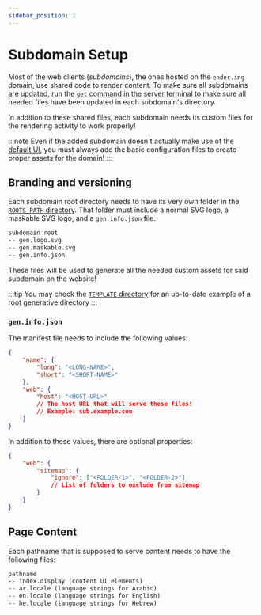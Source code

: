 ```yaml
---
sidebar_position: 1
---
```


# Subdomain Setup

Most of the web clients (*subdomains*), the ones hosted on the `ender.ing` domain, use shared code to render content.
To make sure all subdomains are updated, run the [`get` command](./../server.md#server-terminal)
in the server terminal to make sure all needed files have been updated in each subdomain's directory.

In addition to these shared files, each subdomain needs its custom files for the rendering activity to work properly!

:::note
Even if the added subdomain doesn't actually make use of the [default UI](./page-layout.md), you must always add the
basic configuration files to create proper assets for the domain!
:::

## Branding and versioning

Each subdomain root directory needs to have its very own folder in the
[`ROOTS_PATH` directory](https://github.com/Ender-ing/render-activity/blob/main/BUILD.env). That folder must include a
normal SVG logo, a maskable SVG logo, and a `gen.info.json` file.

```txt
subdomain-root
-- gen.logo.svg
-- gen.maskable.svg
-- gen.info.json
```

These files will be used to generate all the needed custom assets for said subdomain on the website!

:::tip
You may check the [`TEMPLATE` directory](https://github.com/Ender-ing/render-activity/tree/main/TEMPLATE) for an
up-to-date example of a root generative directory
:::

### `gen.info.json`

The manifest file needs to include the following values:

```json
{
    "name": {
        "long": "<LONG-NAME>",
        "short": "<SHORT-NAME>"
    },
    "web": {
        "host": "<HOST-URL>"
        // The host URL that will serve these files!
        // Example: sub.example.com
    }
}
```

In addition to these values, there are optional properties:

```json
{
    "web": {
        "sitemap": {
            "ignore": ["<FOLDER-1>", "<FOLDER-2>"]
            // List of folders to exclude from sitemap
        }
    }
}
```

## Page Content

Each pathname that is supposed to serve content needs to have the following files:

```txt
pathname
-- index.display (content UI elements)
-- ar.locale (language strings for Arabic)
-- en.locale (language strings for English)
-- he.locale (language strings for Hebrew)
```
